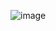 ![image](https://github.com/yl-me/Notes-of-computer-graphics/blob/master/NeHe/Lesson11.Flag%20Effect%20(Waving%20Texture)/Screenshot.gif)
